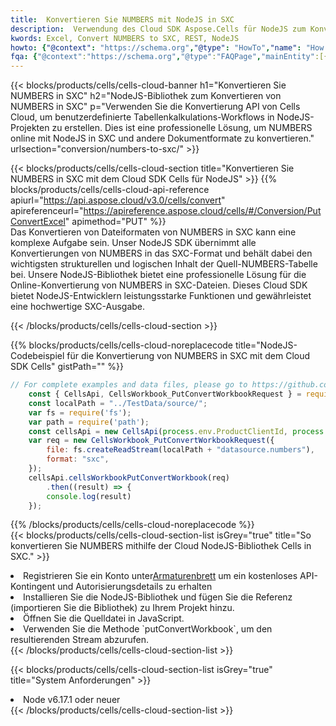 ```yaml
---
title:  Konvertieren Sie NUMBERS mit NodeJS in SXC
description:  Verwendung des Cloud SDK Aspose.Cells für NodeJS zum Konvertieren einer Datei im NUMBERS-Format in eine Datei im SXC-Format.
kwords: Excel, Convert NUMBERS to SXC, REST, NodeJS
howto: {"@context": "https://schema.org","@type": "HowTo","name": "How to convert NUMBERS to SXC using the Cells Cloud NodeJS library.","description": "How to convert NUMBERS to SXC using the Cells Cloud NodeJS library.","image": {"@type": "ImageObject"},"url": "/nodejs/conversion/numbers-to-sxc/","step": [{ "@type": "HowToStep","name": "How to convert NUMBERS to SXC using the Cells Cloud NodeJS library. step 1", "image": {"@type": "ImageObject",},"url": "/nodejs/conversion/numbers-to-sxc/","text": "Register an account at <a href='https://dashboard.aspose.cloud/'>Dashboard</a> to get free API quota & authorization details",},{ "@type": "HowToStep","name": "How to convert NUMBERS to SXC using the Cells Cloud NodeJS library. step 1", "image": {"@type": "ImageObject",},"url": "/nodejs/conversion/numbers-to-sxc/","text": "Install NodeJS library and add the reference (import the library) to your project.",},{ "@type": "HowToStep","name": "How to convert NUMBERS to SXC using the Cells Cloud NodeJS library. step 1", "image": {"@type": "ImageObject",},"url": "/nodejs/conversion/numbers-to-sxc/","text": "Open the source file in JavaScript.",},{ "@type": "HowToStep","name": "How to convert NUMBERS to SXC using the Cells Cloud NodeJS library. step 1", "image": {"@type": "ImageObject",},"url": "/nodejs/conversion/numbers-to-sxc/","text": "Use the `putConvertWorkbook` method to retrieve the resulting stream.",}, ],"supply": {"@type": "HowToSupply","name": "document"},"tool": [{"@type": "HowToTool","name": "Visual Studio, Visual Studio Code, WebStorm"},{"@type": "HowToTool","name": "Aspose Cells"}],"totalTime": "PT6M"}
fqa: {"@context":"https://schema.org","@type":"FAQPage","mainEntity":[{"@type":"Question","name":"Why convert file formats in C# using REST API?","acceptedAnswer":{"@type":"Answer","text":"Documents are encoded in many ways, and some files may be incompatible with the software you use. To open and read such files, just convert them to appropriate file formats.<br/><ol><li>Install .NET SDK and add the reference (import the library) to your project.</li><li>Open the source file in C# using REST API.</li><li>Call the PutConvertWorkbookRequest() method, passing an output filename with required extension.</li><li>Get the result of conversion as a separate file.</li></ol>"}},{"@type":"Question","name":"What file formats can I convert with your C# library?","acceptedAnswer":{"@type":"Answer","text":"We support a variety of file formats for conversion using .NET library, including XLSX, Excel, xls , PDF, CSV, HTML, Markdown, XML, PNG, JPG, TIFF, Json, TXT and many more."}},{"@type":"Question","name":"What is the maximum allowed file size for conversion using this .NET library?","acceptedAnswer":{"@type":"Answer","text":"There are no file size limits for format conversions using .NET library."}}]}
---
```

{{< blocks/products/cells/cells-cloud-banner h1="Konvertieren Sie NUMBERS in SXC" h2="NodeJS-Bibliothek zum Konvertieren von NUMBERS in SXC" p="Verwenden Sie die Konvertierung API von Cells Cloud, um benutzerdefinierte Tabellenkalkulations-Workflows in NodeJS-Projekten zu erstellen. Dies ist eine professionelle Lösung, um NUMBERS online mit NodeJS in SXC und andere Dokumentformate zu konvertieren." urlsection="conversion/numbers-to-sxc/" >}}

{{< blocks/products/cells/cells-cloud-section title="Konvertieren Sie NUMBERS in SXC mit dem Cloud SDK Cells für NodeJS" >}}
{{% blocks/products/cells/cells-cloud-api-reference apiurl="https://api.aspose.cloud/v3.0/cells/convert" apireferenceurl="https://apireference.aspose.cloud/cells/#/Conversion/PutConvertExcel" apimethod="PUT" %}}
<br/>
Das Konvertieren von Dateiformaten von NUMBERS in SXC kann eine komplexe Aufgabe sein. Unser NodeJS SDK übernimmt alle Konvertierungen von NUMBERS in das SXC-Format und behält dabei den wichtigsten strukturellen und logischen Inhalt der Quell-NUMBERS-Tabelle bei. Unsere NodeJS-Bibliothek bietet eine professionelle Lösung für die Online-Konvertierung von NUMBERS in SXC-Dateien. Dieses Cloud SDK bietet NodeJS-Entwicklern leistungsstarke Funktionen und gewährleistet eine hochwertige SXC-Ausgabe.

{{< /blocks/products/cells/cells-cloud-section >}}

{{% blocks/products/cells/cells-cloud-noreplacecode title="NodeJS-Codebeispiel für die Konvertierung von NUMBERS in SXC mit dem Cloud SDK Cells" gistPath="" %}}
 
```js
// For complete examples and data files, please go to https://github.com/aspose-cells-cloud/aspose-cells-cloud-node/
    const { CellsApi, CellsWorkbook_PutConvertWorkbookRequest } = require("asposecellscloud");
    const localPath = "../TestData/source/";
    var fs = require('fs');
    var path = require('path');
    const cellsApi = new CellsApi(process.env.ProductClientId, process.env.ProductClientSecret);
    var req = new CellsWorkbook_PutConvertWorkbookRequest({
        file: fs.createReadStream(localPath + "datasource.numbers"),
        format: "sxc",
    });
    cellsApi.cellsWorkbookPutConvertWorkbook(req)
        .then((result) => {
        console.log(result)
    });
```
 
{{% /blocks/products/cells/cells-cloud-noreplacecode %}}
<br/>
{{< blocks/products/cells/cells-cloud-section-list isGrey="true" title="So konvertieren Sie NUMBERS mithilfe der Cloud NodeJS-Bibliothek Cells in SXC." >}}
<li> Registrieren Sie ein Konto unter<a href="https://dashboard.aspose.cloud/">Armaturenbrett</a> um ein kostenloses API-Kontingent und Autorisierungsdetails zu erhalten</li>
<li>Installieren Sie die NodeJS-Bibliothek und fügen Sie die Referenz (importieren Sie die Bibliothek) zu Ihrem Projekt hinzu.</li>
<li>Öffnen Sie die Quelldatei in JavaScript.</li>
<li>Verwenden Sie die Methode `putConvertWorkbook`, um den resultierenden Stream abzurufen.</li>
{{< /blocks/products/cells/cells-cloud-section-list >}}

{{< blocks/products/cells/cells-cloud-section-list isGrey="true" title="System Anforderungen" >}}
<li>Node v6.17.1 oder neuer</li>
{{< /blocks/products/cells/cells-cloud-section-list >}}
